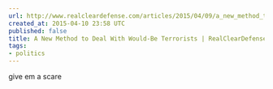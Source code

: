 ```yaml
---
url: http://www.realcleardefense.com/articles/2015/04/09/a_new_method_to_deal_with_would-be_terrorists_107857.html
created_at: 2015-04-10 23:58 UTC
published: false
title: A New Method to Deal With Would-Be Terrorists | RealClearDefense
tags:
- politics
---
```


give em a scare

